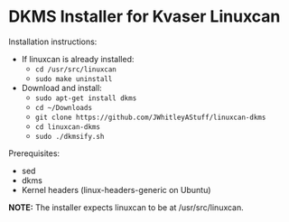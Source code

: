 # DKMS Installer for Kvaser Linuxcan #

Installation instructions:

- If linuxcan is already installed:
  - `cd /usr/src/linuxcan`
  - `sudo make uninstall`
- Download and install:
  - `sudo apt-get install dkms`
  - `cd ~/Downloads`
  - `git clone https://github.com/JWhitleyAStuff/linuxcan-dkms`
  - `cd linuxcan-dkms`
  - `sudo ./dkmsify.sh`

Prerequisites:

- sed
- dkms
- Kernel headers (linux-headers-generic on Ubuntu)

**NOTE:** The installer expects linuxcan to be at /usr/src/linuxcan.
